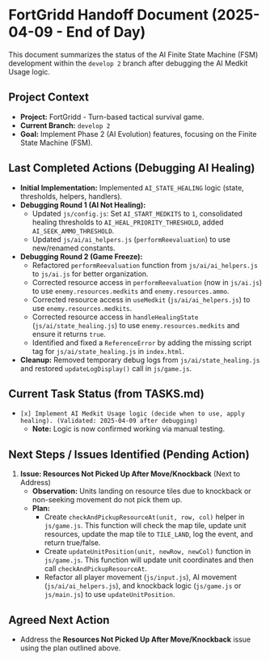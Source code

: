 # FortGridd Handoff Document (2025-04-09 - End of Day)

This document summarizes the status of the AI Finite State Machine (FSM) development within the `develop 2` branch after debugging the AI Medkit Usage logic.

## Project Context

*   **Project:** FortGridd - Turn-based tactical survival game.
*   **Current Branch:** `develop 2`
*   **Goal:** Implement Phase 2 (AI Evolution) features, focusing on the Finite State Machine (FSM).

## Last Completed Actions (Debugging AI Healing)

*   **Initial Implementation:** Implemented `AI_STATE_HEALING` logic (state, thresholds, helpers, handlers).
*   **Debugging Round 1 (AI Not Healing):**
    *   Updated `js/config.js`: Set `AI_START_MEDKITS` to `1`, consolidated healing thresholds to `AI_HEAL_PRIORITY_THRESHOLD`, added `AI_SEEK_AMMO_THRESHOLD`.
    *   Updated `js/ai/ai_helpers.js` (`performReevaluation`) to use new/renamed constants.
*   **Debugging Round 2 (Game Freeze):**
    *   Refactored `performReevaluation` function from `js/ai/ai_helpers.js` to `js/ai.js` for better organization.
    *   Corrected resource access in `performReevaluation` (now in `js/ai.js`) to use `enemy.resources.medkits` and `enemy.resources.ammo`.
    *   Corrected resource access in `useMedkit` (`js/ai/ai_helpers.js`) to use `enemy.resources.medkits`.
    *   Corrected resource access in `handleHealingState` (`js/ai/state_healing.js`) to use `enemy.resources.medkits` and ensure it returns `true`.
    *   Identified and fixed a `ReferenceError` by adding the missing script tag for `js/ai/state_healing.js` in `index.html`.
*   **Cleanup:** Removed temporary debug logs from `js/ai/state_healing.js` and restored `updateLogDisplay()` call in `js/game.js`.

## Current Task Status (from TASKS.md)

*   `[x] Implement AI Medkit Usage logic (decide when to use, apply healing). (Validated: 2025-04-09 after debugging)`
    *   **Note:** Logic is now confirmed working via manual testing.

## Next Steps / Issues Identified (Pending Action)

1.  **Issue: Resources Not Picked Up After Move/Knockback** (Next to Address)
    *   **Observation:** Units landing on resource tiles due to knockback or non-seeking movement do not pick them up.
    *   **Plan:**
        *   Create `checkAndPickupResourceAt(unit, row, col)` helper in `js/game.js`. This function will check the map tile, update unit resources, update the map tile to `TILE_LAND`, log the event, and return true/false.
        *   Create `updateUnitPosition(unit, newRow, newCol)` function in `js/game.js`. This function will update unit coordinates and then call `checkAndPickupResourceAt`.
        *   Refactor all player movement (`js/input.js`), AI movement (`js/ai/ai_helpers.js`), and knockback logic (`js/game.js` or `js/main.js`) to use `updateUnitPosition`.

## Agreed Next Action

*   Address the **Resources Not Picked Up After Move/Knockback** issue using the plan outlined above.
